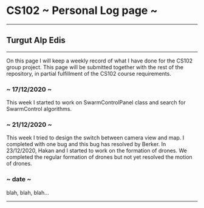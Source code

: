 # CS102 ~ Personal Log page ~
****
## Turgut Alp Edis 
****

On this page I will keep a weekly record of what I have done for the CS102 group project. This page will be submitted together with the rest of the repository, in partial fulfillment of the CS102 course requirements.

### ~ 17/12/2020 ~
This week I started to work on SwarmControlPanel class and search for SwarmControl algorithms.

### ~ 21/12/2020 ~
This week I tried to design the switch between camera view and map. I completed with one bug and this bug has resolved by Berker. In 23/12/2020, Hakan and I started to work on the formation of drones. We completed the regular formation of drones but not yet resolved the motion of drones.

### ~ date ~
blah, blah, blah...

****